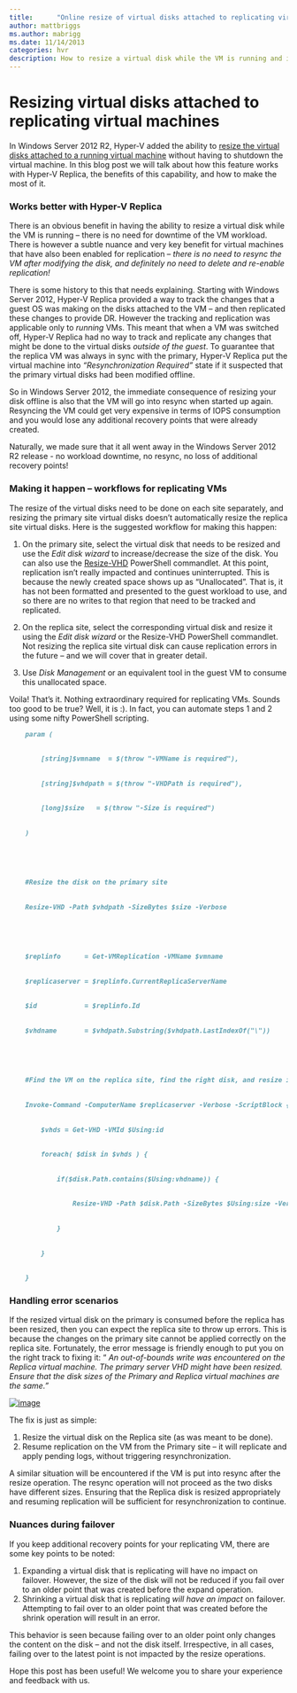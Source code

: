 ```yaml
---
title:      "Online resize of virtual disks attached to replicating virtual machines"
author: mattbriggs
ms.author: mabrigg
ms.date: 11/14/2013
categories: hvr
description: How to resize a virtual disk while the VM is running and its benefits.
---
```

# Resizing virtual disks attached to replicating virtual machines

In Windows Server 2012 R2, Hyper-V added the ability to [resize the virtual disks attached to a running virtual machine](https://technet.microsoft.com/library/dn282286.aspx) without having to shutdown the virtual machine. In this blog post we will talk about how this feature works with Hyper-V Replica, the benefits of this capability, and how to make the most of it.

### Works better with Hyper-V Replica

There is an obvious benefit in having the ability to resize a virtual disk while the VM is running – there is no need for downtime of the VM workload. There is however a subtle nuance and very key benefit for virtual machines that have also been enabled for replication – _there is no need to resync the VM after modifying the disk, and definitely no need to delete and re-enable replication!_

There is some history to this that needs explaining. Starting with Windows Server 2012, Hyper-V Replica provided a way to track the changes that a guest OS was making on the disks attached to the VM – and then replicated these changes to provide DR. However the tracking and replication was applicable only to _running_ VMs. This meant that when a VM was switched off, Hyper-V Replica had no way to track and replicate any changes that might be done to the virtual disks _outside of the guest_. To guarantee that the replica VM was always in sync with the primary, Hyper-V Replica put the virtual machine into _“Resynchronization Required”_ state if it suspected that the primary virtual disks had been modified offline.

So in Windows Server 2012, the immediate consequence of resizing your disk offline is also that the VM will go into resync when started up again. Resyncing the VM could get very expensive in terms of IOPS consumption and you would lose any additional recovery points that were already created. 

Naturally, we made sure that it all went away in the Windows Server 2012 R2 release - no workload downtime, no resync, no loss of additional recovery points!

### Making it happen – workflows for replicating VMs

The resize of the virtual disks need to be done on each site separately, and resizing the primary site virtual disks doesn’t automatically resize the replica site virtual disks. Here is the suggested workflow for making this happen:

  1. On the primary site, select the virtual disk that needs to be resized and use the _Edit disk wizard_ to increase/decrease the size of the disk. You can also use the [Resize-VHD](https://technet.microsoft.com/library/hh848535.aspx) PowerShell commandlet. At this point, replication isn’t really impacted and continues uninterrupted. This is because the newly created space shows up as “Unallocated”. That is, it has not been formatted and presented to the guest workload to use, and so there are no writes to that region that need to be tracked and replicated.

  2. On the replica site, select the corresponding virtual disk and resize it using the _Edit disk wizard_ or the Resize-VHD PowerShell commandlet. Not resizing the replica site virtual disk can cause replication errors in the future – and we will cover that in greater detail.

  3. Use _Disk Management_ or an equivalent tool in the guest VM to consume this unallocated space.




Voila! That’s it. Nothing extraordinary required for replicating VMs. Sounds too good to be true? Well, it is :). In fact, you can automate steps 1 and 2 using some nifty PowerShell scripting.
    
```markdown
    param (
    
    
        [string]$vmname  = $(throw "-VMName is required"),
    
    
        [string]$vhdpath = $(throw "-VHDPath is required"),
    
    
        [long]$size   = $(throw "-Size is required")
    
    
    )
    
    
     
    
    
    #Resize the disk on the primary site
    
    
    Resize-VHD -Path $vhdpath -SizeBytes $size -Verbose
    
    
     
    
    
    $replinfo      = Get-VMReplication -VMName $vmname
    
    
    $replicaserver = $replinfo.CurrentReplicaServerName
    
    
    $id            = $replinfo.Id
    
    
    $vhdname       = $vhdpath.Substring($vhdpath.LastIndexOf("\"))
    
    
     
    
    
    #Find the VM on the replica site, find the right disk, and resize it
    
    
    Invoke-Command -ComputerName $replicaserver -Verbose -ScriptBlock {
    
    
        $vhds = Get-VHD -VMId $Using:id
    
    
        foreach( $disk in $vhds ) {
    
    
            if($disk.Path.contains($Using:vhdname)) {
    
    
                Resize-VHD -Path $disk.Path -SizeBytes $Using:size -Verbose
    
    
            }
    
    
        }
    
    
    }
```

### Handling error scenarios

If the resized virtual disk on the primary is consumed before the replica has been resized, then you can expect the replica site to throw up errors. This is because the changes on the primary site cannot be applied correctly on the replica site. Fortunately, the error message is friendly enough to put you on the right track to fixing it: “ _An out-of-bounds write was encountered on the Replica virtual machine. The primary server VHD might have been resized. Ensure that the disk sizes of the Primary and Replica virtual machines are the same.”_

[![image](https://msdnshared.blob.core.windows.net/media/TNBlogsFS/prod.evol.blogs.technet.com/CommunityServer.Blogs.Components.WeblogFiles/00/00/00/50/45/metablogapi/2337.image_thumb_37016519.png)](https://msdnshared.blob.core.windows.net/media/TNBlogsFS/prod.evol.blogs.technet.com/CommunityServer.Blogs.Components.WeblogFiles/00/00/00/50/45/metablogapi/7585.image_5DCCEAA8.png)

The fix is just as simple:

  1. Resize the virtual disk on the Replica site (as was meant to be done). 
  2. Resume replication on the VM from the Primary site – it will replicate and apply pending logs, without triggering resynchronization.



A similar situation will be encountered if the VM is put into resync after the resize operation. The resync operation will not proceed as the two disks have different sizes. Ensuring that the Replica disk is resized appropriately and resuming replication will be sufficient for resynchronization to continue.

### Nuances during failover

If you keep additional recovery points for your replicating VM, there are some key points to be noted:

  1. Expanding a virtual disk that is replicating will have no impact on failover. However, the size of the disk will not be reduced if you fail over to an older point that was created before the expand operation.
  2. Shrinking a virtual disk that is replicating _will have an impact_ on failover. Attempting to fail over to an older point that was created before the shrink operation will result in an error.



This behavior is seen because failing over to an older point only changes the content on the disk – and not the disk itself. Irrespective, in all cases, failing over to the latest point is not impacted by the resize operations.


Hope this post has been useful! We welcome you to share your experience and feedback with us. 
